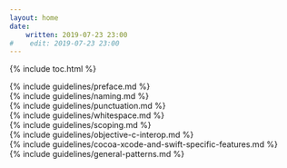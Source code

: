 ```yaml
---
layout: home
date:
    written: 2019-07-23 23:00
#    edit: 2019-07-23 23:00
---
```


{% include toc.html %}

<section>{% include guidelines/preface.md %}</section>
<section>{% include guidelines/naming.md %}</section>
<section>{% include guidelines/punctuation.md %}</section>
<section>{% include guidelines/whitespace.md %}</section>
<section>{% include guidelines/scoping.md %}</section>
<section>{% include guidelines/objective-c-interop.md %}</section>
<section>{% include guidelines/cocoa-xcode-and-swift-specific-features.md %}</section>
<section>{% include guidelines/general-patterns.md %}</section>
